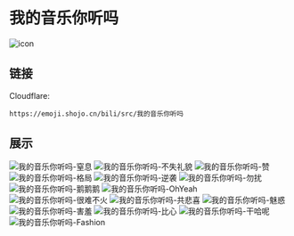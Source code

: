 # 我的音乐你听吗
![icon](https://emoji.shojo.cn/bili/src/我的音乐你听吗/icon.png)
## 链接
Cloudflare:
```
https://emoji.shojo.cn/bili/src/我的音乐你听吗
```
## 展示
![我的音乐你听吗-窒息](https://emoji.shojo.cn/bili/src/我的音乐你听吗/我的音乐你听吗-窒息.png)
![我的音乐你听吗-不失礼貌](https://emoji.shojo.cn/bili/src/我的音乐你听吗/我的音乐你听吗-不失礼貌.png)
![我的音乐你听吗-赞](https://emoji.shojo.cn/bili/src/我的音乐你听吗/我的音乐你听吗-赞.png)
![我的音乐你听吗-格局](https://emoji.shojo.cn/bili/src/我的音乐你听吗/我的音乐你听吗-格局.png)
![我的音乐你听吗-逆袭](https://emoji.shojo.cn/bili/src/我的音乐你听吗/我的音乐你听吗-逆袭.png)
![我的音乐你听吗-勿扰](https://emoji.shojo.cn/bili/src/我的音乐你听吗/我的音乐你听吗-勿扰.png)
![我的音乐你听吗-鹅鹅鹅](https://emoji.shojo.cn/bili/src/我的音乐你听吗/我的音乐你听吗-鹅鹅鹅.png)
![我的音乐你听吗-OhYeah](https://emoji.shojo.cn/bili/src/我的音乐你听吗/我的音乐你听吗-OhYeah.png)
![我的音乐你听吗-很难不火](https://emoji.shojo.cn/bili/src/我的音乐你听吗/我的音乐你听吗-很难不火.png)
![我的音乐你听吗-共悲喜](https://emoji.shojo.cn/bili/src/我的音乐你听吗/我的音乐你听吗-共悲喜.png)
![我的音乐你听吗-魅惑](https://emoji.shojo.cn/bili/src/我的音乐你听吗/我的音乐你听吗-魅惑.png)
![我的音乐你听吗-害羞](https://emoji.shojo.cn/bili/src/我的音乐你听吗/我的音乐你听吗-害羞.png)
![我的音乐你听吗-比心](https://emoji.shojo.cn/bili/src/我的音乐你听吗/我的音乐你听吗-比心.png)
![我的音乐你听吗-干哈呢](https://emoji.shojo.cn/bili/src/我的音乐你听吗/我的音乐你听吗-干哈呢.png)
![我的音乐你听吗-Fashion](https://emoji.shojo.cn/bili/src/我的音乐你听吗/我的音乐你听吗-Fashion.png)
